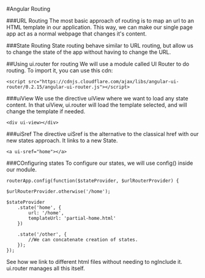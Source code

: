 #Angular Routing

###URL Routing
The most basic approach of routing is to map an url to an HTML template in our application. This way, we can make our single page app act as a normal webpage that changes it's content.

###State Routing
State routing behave similar to URL routing, but allow us to change the state of the app without having to change the URL.

##Using ui.router for routing
We will use a module called UI Router to do routing. To import it, you can use this cdn:

    <script src="https://cdnjs.cloudflare.com/ajax/libs/angular-ui-router/0.2.15/angular-ui-router.js"></script>

###uiView
We use the directive uiView where we want to load any state content. In that uiView, ui.router will load the template selected, and will change the template if needed.

    <div ui-view></div>

###uiSref
The directive uiSref is the alternative to the classical href with our new states approach. It links to a new State.

    <a ui-sref="home"></a>

###COnfiguring states
To configure our states, we will use config() inside our module.

    routerApp.config(function($stateProvider, $urlRouterProvider) {

    $urlRouterProvider.otherwise('/home');

    $stateProvider
        .state('home', {
            url: '/home',
            templateUrl: 'partial-home.html'
        })

        .state('/other', {
            //We can concatenate creation of states.
        });
    });

See how we link to different html files without needing to ngInclude it. ui.router manages all this itself.
